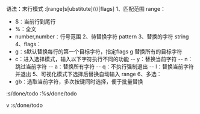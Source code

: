 语法：末行模式 :[range]s[ubstitute]/<pattern>/<string>/[flags]
1、匹配范围 range：
- $：当前行到尾行
- %：全文
- number,number：行号范围
2、待替换字符 pattern
3、替换的字符 string
4、flags：
- g：s默认替换每行的第一个目标字符，指定flags g 替换所有的目标字符
- c：进入选择模式，输入以下字符执行不同的功能
-- y：替换当前字符
-- n：跳过当前字符
-- a：替换所有字符
-- q：不执行强制退出
-- l：替换当前字符并退出
5、可视化模式下选择后替换自动输入 range
6、多选：
- gb：选取当前字符，多次按键同时选择，便于批量替换

:s/done/todo
:%s/done/todo

v :s/done/todo